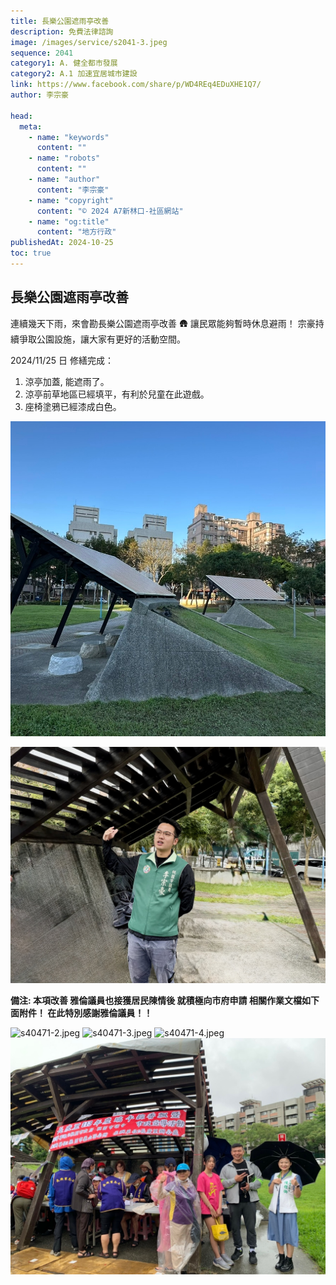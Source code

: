 ```yaml
---
title: 長樂公園遮雨亭改善
description: 免費法律諮詢
image: /images/service/s2041-3.jpeg
sequence: 2041
category1: A. 健全都市發展
category2: A.1 加速宜居城市建設
link: https://www.facebook.com/share/p/WD4REq4EDuXHE1Q7/
author: 李宗豪

head:
  meta:
    - name: "keywords"
      content: ""
    - name: "robots"
      content: ""
    - name: "author"
      content: "李宗豪"
    - name: "copyright"
      content: "© 2024 A7新林口-社區網站"
    - name: "og:title"
      content: "地方行政"
publishedAt: 2024-10-25
toc: true
---
```


## 長樂公園遮雨亭改善

連續幾天下雨，來會勘長樂公園遮雨亭改善 🛖 讓民眾能夠暫時休息避雨！ 宗豪持續爭取公園設施，讓大家有更好的活動空間。

2024/11/25 日 修繕完成：

1. 涼亭加蓋, 能遮雨了。
2. 涼亭前草地區已經填平，有利於兒童在此遊戲。
3. 座椅塗鴉已經漆成白色。

![s2041-4.jpeg](/images/service/s2041-4.jpeg)

![s2041-5.jpeg](/images/service/s2041-5.jpeg)

**備注: 本項改善 雅倫議員也接獲居民陳情後 就積極向市府申請 相關作業文檔如下面附件！ 在此特別感謝雅倫議員！！**

![s40471-2.jpeg](/images/service/s4071-2.jpeg)
![s40471-3.jpeg](/images/service/s4071-3.jpeg)
![s40471-4.jpeg](/images/service/s4071-4.jpeg)
![s40471-5.jpeg](/images/service/s4071-5.jpeg)
